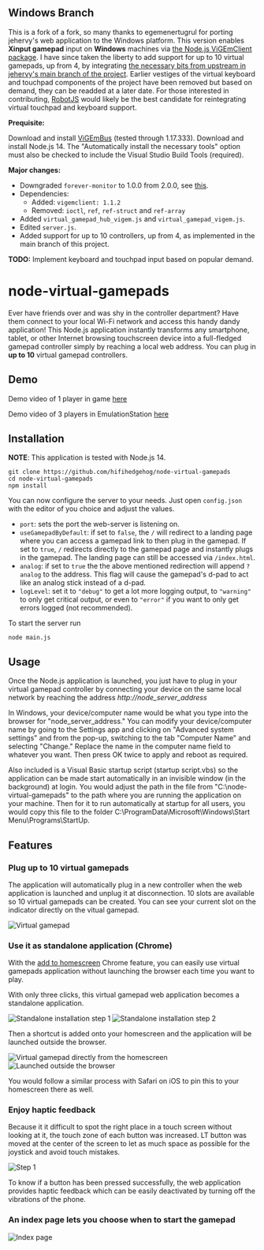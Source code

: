**Windows Branch**
------------
This is a fork of a fork, so many thanks to egemenertugrul for porting jehervy's web application to the Windows platform. This version enables **Xinput gamepad** input on **Windows** machines via [the Node.js ViGEmClient package](https://www.npmjs.com/package/vigemclient). I have since taken the liberty to add support for up to 10 virtual gamepads, up from 4, by integrating [the necessary bits from upstream in jehervy's main branch of the project](https://github.com/jehervy/node-virtual-gamepads/commit/619a0b0d80230b4200c6fc162d6c3292670b1fbb). Earlier vestiges of the virtual keyboard and touchpad components of the project have been removed but based on demand, they can be readded at a later date. For those interested in contributing, [RobotJS](http://robotjs.io/) would likely be the best candidate for reintegrating virtual touchpad and keyboard support.

**Prequisite:**

Download and install [ViGEmBus](https://github.com/ViGEm/ViGEmBus/releases) (tested through 1.17.333).
Download and install Node.js 14. The "Automatically install the necessary tools" option must also be checked to include the Visual Studio Build Tools (required).

**Major changes:**

  * Downgraded `forever-monitor` to 1.0.0 from 2.0.0, see [this](https://github.com/foreversd/forever/issues/1056).
  * Dependencies:
    * Added: `vigemclient: 1.1.2`
    * Removed: `ioctl`, `ref`, `ref-struct` and `ref-array`
  * Added `virtual_gamepad_hub_vigem.js` and `virtual_gamepad_vigem.js`.
  * Edited `server.js`.
  * Added support for up to 10 controllers, up from 4, as implemented in the main branch of this project.

**TODO:** Implement keyboard and touchpad input based on popular demand.

# node-virtual-gamepads

Ever have friends over and was shy in the controller department? Have them connect to your local Wi-Fi network and access this handy dandy application! This Node.js application instantly transforms any smartphone, tablet, or other Internet browsing touchscreen device into a full-fledged gamepad controller simply by reaching a local web address.
You can plug in **up to 10** virtual gamepad controllers.

Demo
----
Demo video of 1 player in game [here](https://www.youtube.com/watch?v=OWgWugNsF7w)

Demo video of 3 players in EmulationStation [here](https://www.youtube.com/watch?v=HQROnYLRyOw)

Installation
------------
**NOTE**: This application is tested with Node.js 14.

    git clone https://github.com/hifihedgehog/node-virtual-gamepads
    cd node-virtual-gamepads
    npm install

You can now configure the server to your needs. Just open `config.json`
with the editor of you choice and adjust the values.

  * `port`: sets the port the web-server is listening on.
  * `useGamepadByDefault`: if set to `false`, the `/` will redirect to
    a landing page where you can access a gamepad link to then plug in
    the gamepad. If set to `true`, `/` redirects directly to the 
    gamepad page and instantly plugs in the gamepad. The landing page
    can still be accessed via `/index.html`.
  * `analog`: if set to `true` the the above mentioned redirection will
    append `?analog` to the address. This flag will cause the gamepad's
    d-pad to act like an analog stick instead of a d-pad.
  * `logLevel`: set it to `"debug"` to get a lot more logging output,
    to `"warning"` to only get critical output, or even to `"error"` if
    you want to only get errors logged (not recommended).

To start the server run
    
    node main.js

Usage
-----
Once the Node.js application is launched, you just have to plug in your virtual gamepad controller
by connecting your device on the same local network by reaching the address *http://node_server_address*

In Windows, your device/computer name would be what you type into the browser for "node_server_address." You can modify your device/computer name by going to the Settings app and clicking on "Advanced system settings" and from the pop-up, switching to the tab "Computer Name" and selecting "Change." Replace the name in the computer name field to whatever you want. Then press OK twice to apply and reboot as required.

Also included is a Visual Basic startup script (startup script.vbs) so the application can be made start automatically in an invisible window (in the background) at login. You would adjust the path in the file from "C:\node-virtual-gamepads" to the path where you are running the application on your machine. Then for it to run automatically at startup for all users, you would copy this file to the folder C:\ProgramData\Microsoft\Windows\Start Menu\Programs\StartUp\.

Features
--------
### Plug up to 10 virtual gamepads
The application will automatically plug in a new controller when the web application is launched and unplug it at disconnection.
10 slots are available so 10 virtual gamepads can be created. You can see your current slot on the indicator directly on the vitual gamepad.

![Virtual gamepad](https://github.com/miroof/node-virtual-gamepads/blob/resources/screenshots/standalone.png?raw=true)

### Use it as standalone application (Chrome)
With the [add to homescreen](https://developer.chrome.com/multidevice/android/installtohomescreen) Chrome feature,
you can easily use virtual gamepads application without launching the browser each time you want to play.

With only three clicks, this virtual gamepad web application becomes a standalone application.

![Standalone installation step 1](https://github.com/miroof/node-virtual-gamepads/blob/resources/screenshots/standalone_step1.png?raw=true)
![Standalone installation step 2](https://github.com/miroof/node-virtual-gamepads/blob/resources/screenshots/standalone_step2.png?raw=true)

Then a shortcut is added onto your homescreen and the application will be launched outside the browser.

![Virtual gamepad directly from the homescreen](https://github.com/miroof/node-virtual-gamepads/blob/resources/screenshots/standalone_step3.png?raw=true)
![Launched outside the browser](https://github.com/miroof/node-virtual-gamepads/blob/resources/screenshots/standalone_step4.png?raw=true)

You would follow a similar process with Safari on iOS to pin this to your homescreen there as well.

### Enjoy haptic feedback
Because it it difficult to spot the right place in a touch screen without looking at it,
the touch zone of each button was increased. LT button was moved at the center of the screen
to let as much space as possible for the joystick and avoid touch mistakes.

![Step 1](https://github.com/miroof/node-virtual-gamepads/blob/resources/schemas/touch_zones.png?raw=true)

To know if a button has been pressed successfully, the web application provides haptic feedback
which can be easily deactivated by turning off the vibrations of the phone.

### An index page lets you choose when to start the gamepad
![Index page](https://github.com/miroof/node-virtual-gamepads/blob/resources/screenshots/index.png?raw=true)
